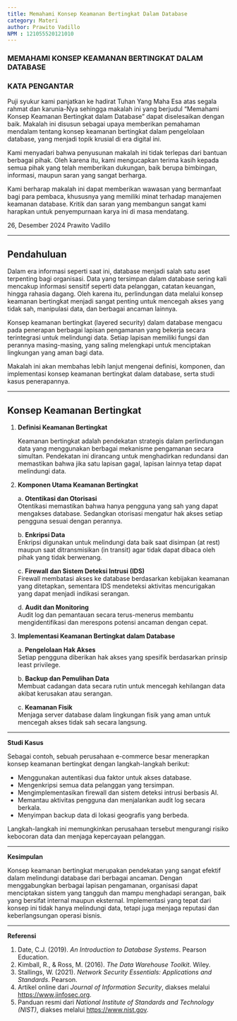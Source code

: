 ```yaml
---
title: Memahami Konsep Keamanan Bertingkat Dalam Database
category: Materi
author: Prawito Vadillo
NPM : 121055520121010
---
```


### MEMAHAMI KONSEP KEAMANAN BERTINGKAT DALAM DATABASE

### KATA PENGANTAR

Puji syukur kami panjatkan ke hadirat Tuhan Yang Maha Esa atas segala rahmat dan karunia-Nya sehingga makalah ini yang berjudul “Memahami Konsep Keamanan Bertingkat dalam Database” dapat diselesaikan dengan baik. Makalah ini disusun sebagai upaya memberikan pemahaman mendalam tentang konsep keamanan bertingkat dalam pengelolaan database, yang menjadi topik krusial di era digital ini.

Kami menyadari bahwa penyusunan makalah ini tidak terlepas dari bantuan berbagai pihak. Oleh karena itu, kami mengucapkan terima kasih kepada semua pihak yang telah memberikan dukungan, baik berupa bimbingan, informasi, maupun saran yang sangat berharga.

Kami berharap makalah ini dapat memberikan wawasan yang bermanfaat bagi para pembaca, khususnya yang memiliki minat terhadap manajemen keamanan database. Kritik dan saran yang membangun sangat kami harapkan untuk penyempurnaan karya ini di masa mendatang.

26, Desember 2024
Prawito Vadillo

---

## Pendahuluan

Dalam era informasi seperti saat ini, database menjadi salah satu aset terpenting bagi organisasi. Data yang tersimpan dalam database sering kali mencakup informasi sensitif seperti data pelanggan, catatan keuangan, hingga rahasia dagang. Oleh karena itu, perlindungan data melalui konsep keamanan bertingkat menjadi sangat penting untuk mencegah akses yang tidak sah, manipulasi data, dan berbagai ancaman lainnya.

Konsep keamanan bertingkat (layered security) dalam database mengacu pada penerapan berbagai lapisan pengamanan yang bekerja secara terintegrasi untuk melindungi data. Setiap lapisan memiliki fungsi dan perannya masing-masing, yang saling melengkapi untuk menciptakan lingkungan yang aman bagi data.

Makalah ini akan membahas lebih lanjut mengenai definisi, komponen, dan implementasi konsep keamanan bertingkat dalam database, serta studi kasus penerapannya.

---

## Konsep Keamanan Bertingkat

1. **Definisi Keamanan Bertingkat**
   
   Keamanan bertingkat adalah pendekatan strategis dalam perlindungan data yang menggunakan berbagai mekanisme pengamanan secara simultan. Pendekatan ini dirancang untuk menghadirkan redundansi dan memastikan bahwa jika satu lapisan gagal, lapisan lainnya tetap dapat melindungi data.

3. **Komponen Utama Keamanan Bertingkat**
   
   a. **Otentikasi dan Otorisasi**  
      Otentikasi memastikan bahwa hanya pengguna yang sah yang dapat mengakses database. Sedangkan otorisasi mengatur hak akses setiap pengguna sesuai dengan perannya.
   
   b. **Enkripsi Data**  
      Enkripsi digunakan untuk melindungi data baik saat disimpan (at rest) maupun saat ditransmisikan (in transit) agar tidak dapat dibaca oleh pihak yang tidak berwenang.
   
   c. **Firewall dan Sistem Deteksi Intrusi (IDS)**  
      Firewall membatasi akses ke database berdasarkan kebijakan keamanan yang ditetapkan, sementara IDS mendeteksi aktivitas mencurigakan yang dapat menjadi indikasi serangan.
   
   d. **Audit dan Monitoring**  
      Audit log dan pemantauan secara terus-menerus membantu mengidentifikasi dan merespons potensi ancaman dengan cepat.

4. **Implementasi Keamanan Bertingkat dalam Database**
   
   a. **Pengelolaan Hak Akses**  
      Setiap pengguna diberikan hak akses yang spesifik berdasarkan prinsip least privilege.
   
   b. **Backup dan Pemulihan Data**  
      Membuat cadangan data secara rutin untuk mencegah kehilangan data akibat kerusakan atau serangan.
   
   c. **Keamanan Fisik**  
      Menjaga server database dalam lingkungan fisik yang aman untuk mencegah akses tidak sah secara langsung.

---

**Studi Kasus**

Sebagai contoh, sebuah perusahaan e-commerce besar menerapkan konsep keamanan bertingkat dengan langkah-langkah berikut:
- Menggunakan autentikasi dua faktor untuk akses database.
- Mengenkripsi semua data pelanggan yang tersimpan.
- Mengimplementasikan firewall dan sistem deteksi intrusi berbasis AI.
- Memantau aktivitas pengguna dan menjalankan audit log secara berkala.
- Menyimpan backup data di lokasi geografis yang berbeda.

Langkah-langkah ini memungkinkan perusahaan tersebut mengurangi risiko kebocoran data dan menjaga kepercayaan pelanggan.

---

**Kesimpulan**

Konsep keamanan bertingkat merupakan pendekatan yang sangat efektif dalam melindungi database dari berbagai ancaman. Dengan menggabungkan berbagai lapisan pengamanan, organisasi dapat menciptakan sistem yang tangguh dan mampu menghadapi serangan, baik yang bersifat internal maupun eksternal. Implementasi yang tepat dari konsep ini tidak hanya melindungi data, tetapi juga menjaga reputasi dan keberlangsungan operasi bisnis.

---

**Referensi**

1. Date, C.J. (2019). *An Introduction to Database Systems*. Pearson Education.
2. Kimball, R., & Ross, M. (2016). *The Data Warehouse Toolkit*. Wiley.
3. Stallings, W. (2021). *Network Security Essentials: Applications and Standards*. Pearson.
4. Artikel online dari *Journal of Information Security*, diakses melalui https://www.jinfosec.org.
5. Panduan resmi dari *National Institute of Standards and Technology (NIST)*, diakses melalui https://www.nist.gov.


